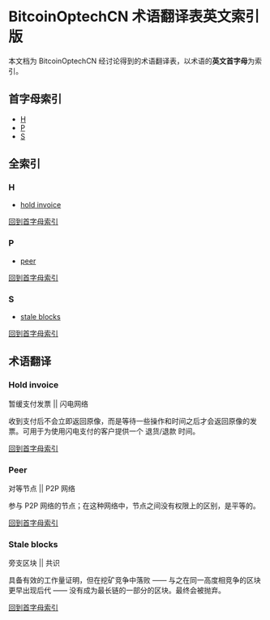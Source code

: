 # BitcoinOptechCN 术语翻译表英文索引版

本文档为 BitcoinOptechCN 经讨论得到的术语翻译表，以术语的**英文首字母**为索引。

## 首字母索引

- [H](#h)
- [P](#p)
- [S](#s)

## 全索引

### H

- [hold invoice](#hold-invoice)

[回到首字母索引](#首字母索引)

### P

- [peer](#peer)

[回到首字母索引](#首字母索引)

### S

- [stale blocks](#stale-blocks)

[回到首字母索引](#首字母索引)

## 术语翻译

### Hold invoice

暂缓支付发票  || 闪电网络

收到支付后不会立即返回原像，而是等待一些操作和时间之后才会返回原像的发票。可用于为使用闪电支付的客户提供一个 退货/退款 时间。

[回到首字母索引](#首字母索引)

### Peer

对等节点  || P2P 网络

参与 P2P 网络的节点；在这种网络中，节点之间没有权限上的区别，是平等的。

[回到首字母索引](#首字母索引)

### Stale blocks

旁支区块  || 共识

具备有效的工作量证明，但在挖矿竞争中落败 —— 与之在同一高度相竞争的区块更早出现后代 —— 没有成为最长链的一部分的区块。最终会被抛弃。

[回到首字母索引](#首字母索引)
